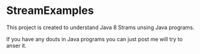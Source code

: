 # StreamExamples

This project is created to understand Java 8 Strams unsing Java programs.

If you have any douts in Java programs you can just post me will try to anser it.
